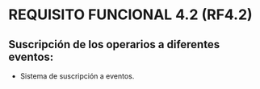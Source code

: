 # REQUISITO FUNCIONAL 4.2 (RF4.2) 

## Suscripción de los operarios a diferentes eventos:
* Sistema de suscripción a eventos.
